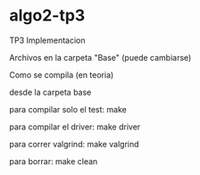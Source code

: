 # algo2-tp3
TP3 Implementacion

Archivos en la carpeta "Base" (puede cambiarse)

Como se compila (en teoria)

desde la carpeta base

para compilar solo el test:
make

para compilar el driver:
make driver

para correr valgrind:
make valgrind

para borrar:
make clean


